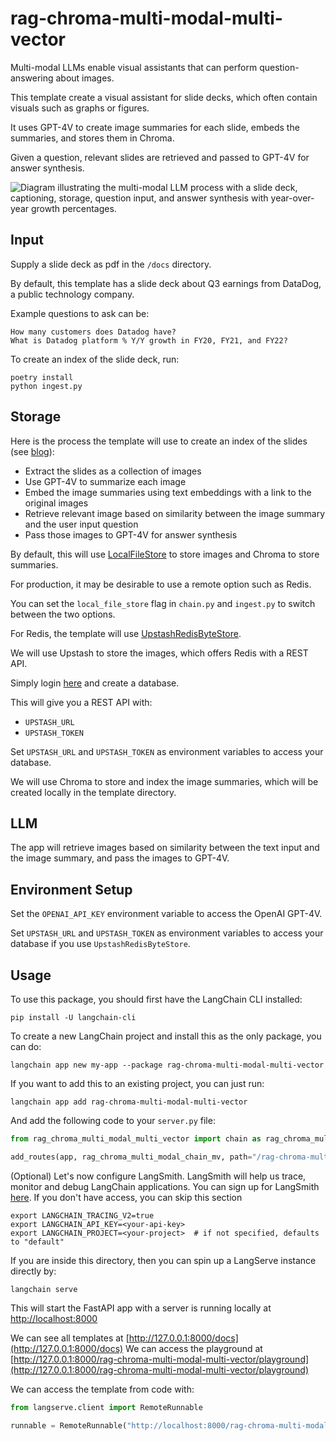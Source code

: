 
# rag-chroma-multi-modal-multi-vector

Multi-modal LLMs enable visual assistants that can perform question-answering about images. 

This template create a visual assistant for slide decks, which often contain visuals such as graphs or figures.

It uses GPT-4V to create image summaries for each slide, embeds the summaries, and stores them in Chroma.
 
Given a question, relevant slides are retrieved and passed to GPT-4V for answer synthesis.

![Diagram illustrating the multi-modal LLM process with a slide deck, captioning, storage, question input, and answer synthesis with year-over-year growth percentages.](https://github.com/langchain-ai/langchain/assets/122662504/5277ef6b-d637-43c7-8dc1-9b1567470503 "Multi-modal LLM Process Diagram")

## Input

Supply a slide deck as pdf in the `/docs` directory. 

By default, this template has a slide deck about Q3 earnings from DataDog, a public technology company.

Example questions to ask can be:
```
How many customers does Datadog have?
What is Datadog platform % Y/Y growth in FY20, FY21, and FY22?
```

To create an index of the slide deck, run:
```
poetry install
python ingest.py
```

## Storage

Here is the process the template will use to create an index of the slides (see [blog](https://blog.langchain.dev/multi-modal-rag-template/)):

* Extract the slides as a collection of images
* Use GPT-4V to summarize each image
* Embed the image summaries using text embeddings with a link to the original images
* Retrieve relevant image based on similarity between the image summary and the user input question
* Pass those images to GPT-4V for answer synthesis

By default, this will use [LocalFileStore](https://python.langchain.com/docs/integrations/stores/file_system) to store images and Chroma to store summaries.

For production, it may be desirable to use a remote option such as Redis.

You can set the `local_file_store` flag in `chain.py` and `ingest.py` to switch between the two options.

For Redis, the template will use [UpstashRedisByteStore](https://python.langchain.com/docs/integrations/stores/upstash_redis).

We will use Upstash to store the images, which offers Redis with a REST API.

Simply login [here](https://upstash.com/) and create a database.

This will give you a REST API with:

* `UPSTASH_URL`
* `UPSTASH_TOKEN`
 
Set `UPSTASH_URL` and `UPSTASH_TOKEN` as environment variables to access your database.

We will use Chroma to store and index the image summaries, which will be created locally in the template directory.

## LLM

The app will retrieve images based on similarity between the text input and the image summary, and pass the images to GPT-4V.

## Environment Setup

Set the `OPENAI_API_KEY` environment variable to access the OpenAI GPT-4V.

Set `UPSTASH_URL` and `UPSTASH_TOKEN` as environment variables to access your database if you use `UpstashRedisByteStore`.

## Usage

To use this package, you should first have the LangChain CLI installed:

```shell
pip install -U langchain-cli
```

To create a new LangChain project and install this as the only package, you can do:

```shell
langchain app new my-app --package rag-chroma-multi-modal-multi-vector
```

If you want to add this to an existing project, you can just run:

```shell
langchain app add rag-chroma-multi-modal-multi-vector
```

And add the following code to your `server.py` file:
```python
from rag_chroma_multi_modal_multi_vector import chain as rag_chroma_multi_modal_chain_mv

add_routes(app, rag_chroma_multi_modal_chain_mv, path="/rag-chroma-multi-modal-multi-vector")
```

(Optional) Let's now configure LangSmith. 
LangSmith will help us trace, monitor and debug LangChain applications. 
You can sign up for LangSmith [here](https://smith.langchain.com/). 
If you don't have access, you can skip this section

```shell
export LANGCHAIN_TRACING_V2=true
export LANGCHAIN_API_KEY=<your-api-key>
export LANGCHAIN_PROJECT=<your-project>  # if not specified, defaults to "default"
```

If you are inside this directory, then you can spin up a LangServe instance directly by:

```shell
langchain serve
```

This will start the FastAPI app with a server is running locally at 
[http://localhost:8000](http://localhost:8000)

We can see all templates at [http://127.0.0.1:8000/docs](http://127.0.0.1:8000/docs)
We can access the playground at [http://127.0.0.1:8000/rag-chroma-multi-modal-multi-vector/playground](http://127.0.0.1:8000/rag-chroma-multi-modal-multi-vector/playground)  

We can access the template from code with:

```python
from langserve.client import RemoteRunnable

runnable = RemoteRunnable("http://localhost:8000/rag-chroma-multi-modal-multi-vector")
```
